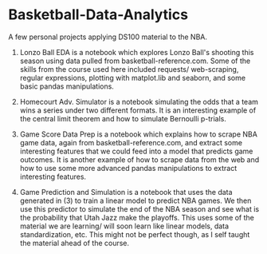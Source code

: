# Basketball-Data-Analytics
A few personal projects applying DS100 material to the NBA.

1. Lonzo Ball EDA is a notebook which explores Lonzo Ball's shooting this season using data pulled from basketball-reference.com. Some of the skills from the course used here included requests/ web-scraping, regular expressions, plotting with matplot.lib and seaborn, and some basic pandas manipulations.

2. Homecourt Adv. Simulator is a notebook simulating the odds that a team wins a series under two different formats. It is an interesting example of the central limit theorem and how to simulate Bernoulli p-trials. 

3. Game Score Data Prep is a notebook which explains how to scrape NBA game data, again from basketball-reference.com, and extract some interesting features that we could feed into a model that predicts game outcomes. It is another example of how to scrape data from the web and how to use some more advanced pandas manipulations to extract interesting features. 

4. Game Prediction and Simulation is a notebook that uses the data generated in (3) to train a linear model to predict NBA games. We then use this predictor to simulate the end of the NBA season and see what is  the probability that Utah Jazz make the playoffs. This uses some of the material we are learning/ will soon learn like linear models, data standardization, etc. This might not be perfect though, as I self taught the material ahead of the course.
